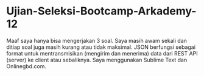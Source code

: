 # Ujian-Seleksi-Bootcamp-Arkademy-12
Maaf saya hanya bisa mengerjakan 3 soal. Saya masih awam sekali dan ditiap soal juga masih kurang atau tidak maksimal.
JSON berfungsi sebagai format untuk mentransmisikan (mengirim dan menerima) data dari REST API (server) ke client atau sebaliknya.
Saya menggunakan Sublime Text dan Onlinegbd.com.
